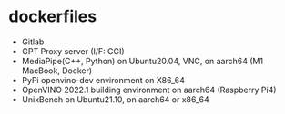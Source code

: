 # dockerfiles

- Gitlab
- GPT Proxy server (I/F: CGI)
- MediaPipe(C++, Python) on Ubuntu20.04, VNC, on aarch64 (M1 MacBook, Docker)
- PyPi openvino-dev environment on X86_64
- OpenVINO 2022.1 building environment on aarch64 (Raspberry Pi4)
- UnixBench on Ubuntu21.10, on aarch64 or x86_64
